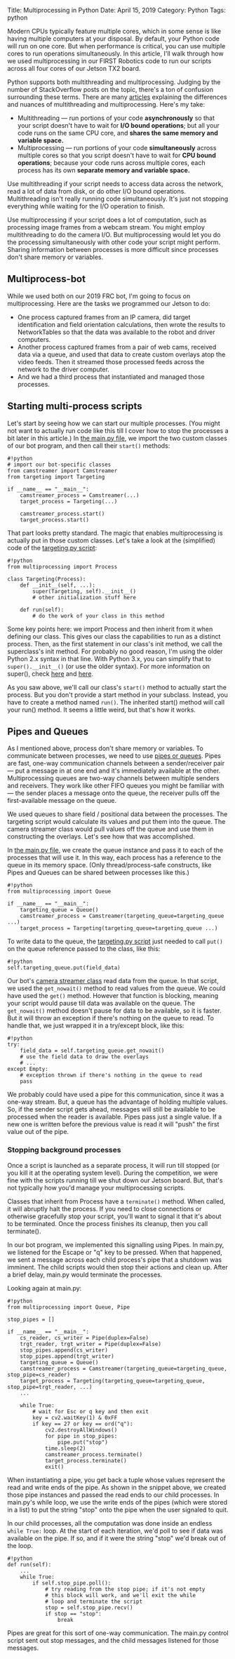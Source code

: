 Title: Multiprocessing in Python
Date: April 15, 2019
Category: Python
Tags: python

Modern CPUs typically feature multiple cores, which in some sense is like having multiple computers at your disposal. By default, your Python code will run on one core. But when performance is critical, you can use multiple cores to run operations simultaneously. In this article, I'll walk through how we used multiprocessing in our FIRST Robotics code to run our scripts across all four cores of our Jetson TX2 board.

Python supports both multithreading and multiprocessing. Judging by the number of StackOverflow posts on the topic, there's a ton of confusion surrounding these terms. There are many <a href="https://realpython.com/python-concurrency/" target="_blank">articles</a> explaining the differences and nuances of multithreading and multiprocessing. Here's my take:

- Multithreading &mdash; run portions of your code **asynchronously** so that your script doesn't have to wait for **I/O bound operations**; but all your code runs on the same CPU core, and **shares the same memory and variable space.**
- Multiprocessing &mdash; run portions of your code **simultaneously** across multiple cores so that you script doesn't have to wait for **CPU bound operations**; because your code runs across multiple cores, each process has its own **separate memory and variable space.**

Use multithreading if your script needs to access data across the network, read a lot of data from disk, or do other I/O bound operations. Multithreading isn't really running code simultaneously. It's just not stopping everything while waiting for the I/O operation to finish.

Use multiprocessing if your script does a lot of computation, such as processing image frames from a webcam stream. You might employ multithreading to do the camera I/O. But multiprocessing would let you do the processing simultaneously with other code your script might perform. Sharing information between processes is more difficult since processes don't share memory or variables.

## Multiprocess-bot

While we used both on our 2019 FRC bot, I'm going to focus on multiprocessing. Here are the tasks we programmed our Jetson to do:

- One process captured frames from an IP camera, did target identification and field orientation calculations, then wrote the results to NetworkTables so that the data was available to the robot and driver computers.
- Another process captured frames from a pair of web cams, received data via a queue, and used that data to create custom overlays atop the video feeds. Then it streamed those processed feeds across the network to the driver computer.
- And we had a third process that instantiated and managed those processes.

## Starting multi-process scripts

Let's start by seeing how we can start our multiple processes. (You might not want to actually run code like this till I cover how to stop the processes a bit later in this article.) In <a href="https://github.com/Raider-Robotics-Team-1518/Jetson/blob/master/parallelized/main.py" target="_blank">the main.py file</a>, we import the two custom classes of our bot program, and then call their `start()` methods:

    #!python
    # import our bot-specific classes
    from camstreamer import Camstreamer
    from targeting import Targeting

    if __name__ == "__main__":
        camstreamer_process = Camstreamer(...)
        target_process = Targeting(...)

        camstreamer_process.start()
        target_process.start()

That part looks pretty standard. The magic that enables multiprocessing is actually put in those custom classes. Let's take a look at the (simplified) code of the <a href="https://github.com/Raider-Robotics-Team-1518/Jetson/blob/master/parallelized/targeting.py" target="_blank">targeting.py script</a>:

    #!python
    from multiprocessing import Process

    class Targeting(Process):
        def __init__(self, ...):
            super(Targeting, self).__init__()
            # other initialization stuff here

        def run(self):
            # do the work of your class in this method

Some key points here: we import Process and then inherit from it when defining our class. This gives our class the capabilities to run as a distinct process. Then, as the first statement in our class's init method, we call the superclass's init method. For probably no good reason, I'm using the older Python 2.x syntax in that line. With Python 3.x, you can simplify that to `super().__init__()` (or use the older syntax). For more information on super(), check <a href="https://www.pythonforbeginners.com/super/working-python-super-function" target="_blank">here</a> and <a href="https://stackoverflow.com/questions/576169/understanding-python-super-with-init-methods" target="_blank">here</a>.

As you saw above, we'll call our class's `start()` method to actually start the process. But you don't provide a start method in your subclass. Instead, you have to create a method named `run()`. The inherited start() method will call your run() method. It seems a little weird, but that's how it works.

## Pipes and Queues

As I mentioned above, process don't share memory or variables. To communicate between processes, we need to use <a href="https://docs.python.org/3/library/multiprocessing.html#pipes-and-queues" target="_blank">pipes or queues</a>. Pipes are fast, one-way communication channels between a sender/receiver pair &mdash; put a message in at one end and it's immediately available at the other. Multiprocessing queues are two-way channels between multiple senders and receivers. They work like other FIFO queues you might be familiar with &mdash; the sender places a message onto the queue, the receiver pulls off the first-available message on the queue.

We used queues to share field / positional data between the processes. The targeting script would calculate its values and put them into the queue. The camera streamer class would pull values off the queue and use them in constructing the overlays. Let's see how that was accomplished.

In <a href="https://github.com/Raider-Robotics-Team-1518/Jetson/blob/master/parallelized/main.py" target="_blank">the main.py file</a>, we create the queue instance and pass it to each of the processes that will use it. In this way, each process has a reference to the queue in its memory space. (Only thread/process-safe constructs, like Pipes and Queues can be shared between processes like this.)

    #!python
    from multiprocessing import Queue

    if __name__ == "__main__":
        targeting_queue = Queue()
        camstreamer_process = Camstreamer(targeting_queue=targeting_queue ...)
        target_process = Targeting(targeting_queue=targeting_queue ...)

To write data to the queue, the <a href="https://github.com/Raider-Robotics-Team-1518/Jetson/blob/master/parallelized/targeting.py" target="_blank">targeting.py script</a> just needed to call `put()` on the queue reference passed to the class, like this:

    #!python
    self.targeting_queue.put(field_data)

Our bot's <a href="https://github.com/Raider-Robotics-Team-1518/Jetson/blob/master/parallelized/camstreamer.py" target="_blank">camera streamer class</a> read data from the queue. In that script, we used the `get_nowait()` method to read values from the queue. We could have used the `get()` method. However that function is blocking, meaning your script would pause till data was available on the queue. The `get_nowait()` method doesn't pause for data to be available, so it is faster. But it will throw an exception if there's nothing on the queue to read. To handle that, we just wrapped it in a try/except block, like this:

    #!python
    try:
        field_data = self.targeting_queue.get_nowait()
        # use the field data to draw the overlays
        # ...
    except Empty:
        # exception thrown if there's nothing in the queue to read
        pass

We probably could have used a pipe for this communication, since it was a one-way stream. But, a queue has the advantage of holding multiple values. So, if the sender script gets ahead, messages will still be available to be processed when the reader is available. Pipes pass just a single value. If a new one is written before the previous value is read it will "push" the first value out of the pipe.

### Stopping background processes

Once a script is launched as a separate process, it will run till stopped (or you kill it at the operating system level). During the competition, we were fine with the scripts running till we shut down our Jetson board. But, that's not typically how you'd manage your multiprocessing scripts.

Classes that inherit from Process have a `terminate()` method. When called, it will abruptly halt the process. If you need to close connections or otherwise gracefully stop your script, you'll want to signal it that it's about to be terminated. Once the process finishes its cleanup, then you call terminate().

In our bot program, we implemented this signalling using Pipes. In main.py, we listened for the Escape or "q" key to be pressed. When that happened, we sent a message across each child process's pipe that a shutdown was imminent. The child scripts would then stop their actions and clean up. After a brief delay, main.py would terminate the processes.

Looking again at main.py:

    #!python
    from multiprocessing import Queue, Pipe

    stop_pipes = []

    if __name__ == "__main__":
        cs_reader, cs_writer = Pipe(duplex=False)
        trgt_reader, trgt_writer = Pipe(duplex=False)
        stop_pipes.append(cs_writer)
        stop_pipes.append(trgt_writer)
        targeting_queue = Queue()
        camstreamer_process = Camstreamer(targeting_queue=targeting_queue, stop_pipe=cs_reader)
        target_process = Targeting(targeting_queue=targeting_queue, stop_pipe=trgt_reader, ...)
        ...

        while True:
            # wait for Esc or q key and then exit
            key = cv2.waitKey(1) & 0xFF
            if key == 27 or key == ord("q"):
                cv2.destroyAllWindows()
                for pipe in stop_pipes:
                    pipe.put("stop")
                time.sleep(2)
                camstreamer_process.terminate()
                target_process.terminate()
                exit()

When instantiating a pipe, you get back a tuple whose values represent the read and write ends of the pipe. As shown in the snippet above, we created those pipe instances and passed the read ends to our child processes. In main.py's while loop, we use the write ends of the pipes (which were stored in a list) to put the string "stop" onto the pipe when the user signaled to quit.

In our child processes, all the computation was done inside an endless `while True:` loop. At the start of each iteration, we'd poll to see if data was available on the pipe. If so, and if it were the string "stop" we'd break out of the loop.

    #!python
    def run(self):
        ...
        while True:
            if self.stop_pipe.poll():
                # try reading from the stop pipe; if it's not empty
                # this block will work, and we'll exit the while
                # loop and terminate the script
                stop = self.stop_pipe.recv()
                if stop == "stop":
                    break

Pipes are great for this sort of one-way communication. The main.py control script sent out stop messages, and the child messages listened for those messages.
